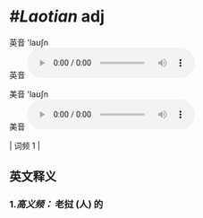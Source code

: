 # ***\#Laotian*** adj
英音 'laʊʃn  
英音
<audio src="./media/Laotian-b.aac" controls="controls"></audio>

美音 'laʊʃn  
美音
<audio src="./media/Laotian.aac" controls="controls"></audio>



| 词频 1 |  

英文释义
---
### 1.*高义频：* **老挝 (人) 的**  


